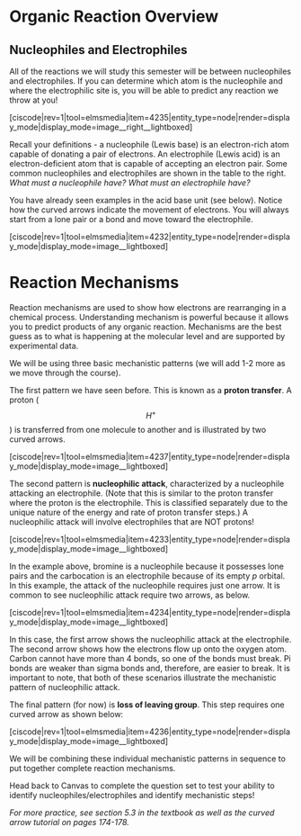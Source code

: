 # Organic Reaction Overview

## Nucleophiles and Electrophiles

All of the reactions we will study this semester will be between nucleophiles and electrophiles. If you can determine which atom is the nucleophile and where the electrophilic site is, you will be able to predict any reaction we throw at you!

[ciscode|rev=1|tool=elmsmedia|item=4235|entity_type=node|render=display_mode|display_mode=image__right__lightboxed]

Recall your definitions - a nucleophile (Lewis base) is an electron-rich atom capable of donating a pair of electrons. An electrophile (Lewis acid) is an electron-deficient atom that is capable of accepting an electron pair. Some common nucleophiles and electrophiles are shown in the table to the right.  _What must a nucleophile have?  What must an electrophile have?_


You have already seen examples in the acid base unit (see below). Notice how the curved arrows indicate the movement of electrons. You will always start from a lone pair or a bond and move toward the electrophile.

[ciscode|rev=1|tool=elmsmedia|item=4232|entity_type=node|render=display_mode|display_mode=image__lightboxed]

# Reaction Mechanisms

Reaction mechanisms are used to show how electrons are rearranging in a chemical process. Understanding mechanism is powerful because it allows you to predict products of any organic reaction.  Mechanisms are the best guess as to what is happening at the molecular level and are supported by experimental data.

We will be using three basic mechanistic patterns (we will add 1-2 more as we move through the course). 

The first pattern we have seen before. This is known as a **proton transfer**. A proton ($$H^+$$) is transferred from one molecule to another and is illustrated by two curved arrows.

[ciscode|rev=1|tool=elmsmedia|item=4237|entity_type=node|render=display_mode|display_mode=image__lightboxed]

The second pattern is **nucleophilic attack**, characterized by a nucleophile attacking an electrophile.  (Note that this is similar to the proton transfer where the proton is the electrophile.  This is classified separately due to the unique nature of the energy and rate of proton transfer steps.)  A nucleophilic attack will involve electrophiles that are NOT protons! 

[ciscode|rev=1|tool=elmsmedia|item=4233|entity_type=node|render=display_mode|display_mode=image__lightboxed]

In the example above, bromine is a nucleophile because it possesses lone pairs and the carbocation is an electrophile because of its empty _p_ orbital. In this example, the attack of the nucleophile requires just one arrow. It is common to see nucleophilic attack require two arrows, as below.

[ciscode|rev=1|tool=elmsmedia|item=4234|entity_type=node|render=display_mode|display_mode=image__lightboxed]

In this case, the first arrow shows the nucleophilic attack at the electrophile. The second arrow shows how the electrons flow up onto the oxygen atom. Carbon cannot have more than 4 bonds, so one of the bonds must break. Pi bonds are weaker than sigma bonds and, therefore, are easier to break. It is important to note, that both of these scenarios illustrate the mechanistic pattern of nucleophilic attack.

The final pattern (for now) is **loss of leaving group**. This step requires one curved arrow as shown below:

[ciscode|rev=1|tool=elmsmedia|item=4236|entity_type=node|render=display_mode|display_mode=image__lightboxed]

We will be combining these individual mechanistic patterns in sequence to put together complete reaction mechanisms.  

Head back to Canvas to complete the question set to test your ability to identify nucleophiles/electrophiles and identify mechanistic steps!

_For more practice, see section 5.3 in the textbook as well as the curved arrow tutorial on pages 174-178._

